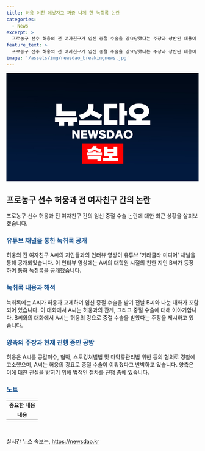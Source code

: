 ```yaml
---
title: 허웅 여친 애낳자고 짜증 나게 한 녹취록 논란
categories:
  - News
excerpt: >
  프로농구 선수 허웅의 전 여자친구가 임신 중절 수술을 강요당했다는 주장과 상반된 내용이 담긴 통화 녹취록이 공개되었다. 이에 대한 유튜브 채널의 인터뷰 영상과 함께 녹취록 내용이 알려졌는데, 이에 따르면 A씨가 허웅과의 관계로 낙태 결심을 한 것으로 드러났다. 녹취록은 A씨가 허웅과의 관계에서 낙태를 결정하고, 이에 대해 통화한 내용을 담고 있다. 또한, 허웅은 A씨를 협박하고 스토킹한 혐의로 경찰에 고소했고, 양측은 A씨의 임신중절 수술을 두고 갈등 중이다. A씨는 허웅이 강요로 중절 수술을 받았다고 주장하며, 허웅은 아이를 책임질 의사가 있었다고 해명했다.
feature_text: >
  프로농구 선수 허웅의 전 여자친구가 임신 중절 수술을 강요당했다는 주장과 상반된 내용이 담긴 통화 녹취록이 공개되었다. 이에 대한 유튜브 채널의 인터뷰 영상과 함께 녹취록 내용이 알려졌는데, 이에 따르면 A씨가 허웅과의 관계로 낙태 결심을 한 것으로 드러났다. 녹취록은 A씨가 허웅과의 관계에서 낙태를 결정하고, 이에 대해 통화한 내용을 담고 있다. 또한, 허웅은 A씨를 협박하고 스토킹한 혐의로 경찰에 고소했고, 양측은 A씨의 임신중절 수술을 두고 갈등 중이다. A씨는 허웅이 강요로 중절 수술을 받았다고 주장하며, 허웅은 아이를 책임질 의사가 있었다고 해명했다.
image: '/assets/img/newsdao_breakingnews.jpg'
---
```


<p><img src="/assets/img/newsdao_breakingnews.jpg" alt="cryptoinkorea 속보" /></p>

<h2 data-ke-size="size26">프로농구 선수 허웅과 전 여자친구 간의 논란</h2>

<p data-ke-size="size16">프로농구 선수 허웅과 전 여자친구 간의 임신 중절 수술 논란에 대한 최근 상황을 살펴보겠습니다.</p>

<h3><b><span style="color: #1a5490;">유튜브 채널을 통한 녹취록 공개</span></b></h3>

<p data-ke-size="size16">허웅의 전 여자친구 A씨의 지인들과의 인터뷰 영상이 유튜브 '카라큘라 미디어' 채널을 통해 공개되었습니다. 이 인터뷰 영상에는 A씨의 대학원 시절의 친한 지인 B씨가 등장하여 통화 녹취록을 공개했습니다.</p>

<h3><b><span style="color: #1a5490;">녹취록 내용과 해석</span></b></h3>

<p data-ke-size="size16">녹취록에는 A씨가 허웅과 교제하며 임신 중절 수술을 받기 전날 B씨와 나눈 대화가 포함되어 있습니다. 이 대화에서 A씨는 허웅과의 관계, 그리고 중절 수술에 대해 이야기합니다. B씨와의 대화에서 A씨는 허웅의 강요로 중절 수술을 받았다는 주장을 제시하고 있습니다.</p>

<h3><b><span style="color: #1a5490;">양측의 주장과 현재 진행 중인 공방</span></b></h3>

<p data-ke-size="size16">허웅은 A씨를 공갈미수, 협박, 스토킹처벌법 및 마약류관리법 위반 등의 혐의로 경찰에 고소했으며, A씨는 허웅의 강요로 중절 수술이 이뤄졌다고 반박하고 있습니다. 양측은 이에 대한 진실을 밝히기 위해 법적인 절차를 진행 중에 있습니다.</p>

<h3><b><span style="color: #1a5490;">노트</span></b></h3>

<table>
<tbody>
<tr>
<td style="text-align: center; height: 17px;"><b>중요한 내용</b></td>
</tr>
<tr>
<td style="text-align: center; height: 17px;"><b>내용</b></td>
</tr>
</tbody>
</table>

<p data-ke-size="size16">&nbsp;</p>
실시간 뉴스 속보는, <a href="https://newsdao.kr" rel="dofollow">https://newsdao.kr</a>


